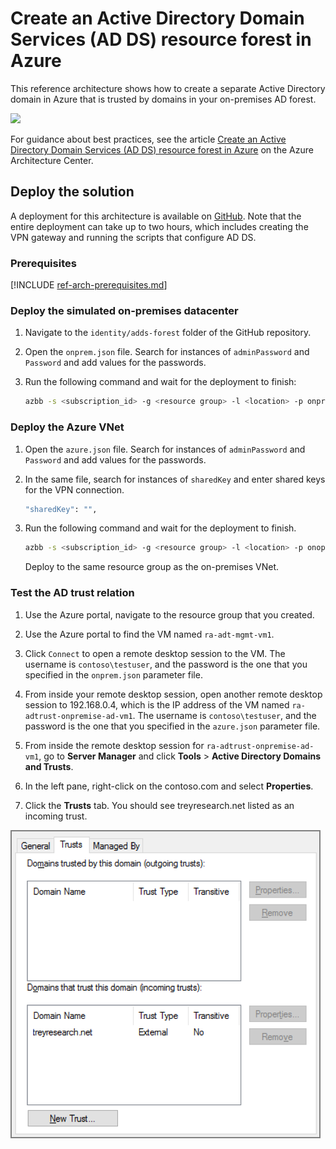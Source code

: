 # Create an Active Directory Domain Services (AD DS) resource forest in Azure

This reference architecture shows how to create a separate Active Directory domain in Azure that is trusted by domains in your on-premises AD forest.

![](https://docs.microsoft.com/azure/architecture/reference-architectures/identity/images/adds-forest.png)

For guidance about best practices, see the article [Create an Active Directory Domain Services (AD DS) resource forest in Azure](https://docs.microsoft.com/azure/architecture/reference-architectures/identity/adds-forest) on the Azure Architecture Center.

## Deploy the solution

A deployment for this architecture is available on [GitHub][github]. Note that the entire deployment can take up to two hours, which includes creating the VPN gateway and running the scripts that configure AD DS.

### Prerequisites

[!INCLUDE [ref-arch-prerequisites.md](../includes/ref-arch-prerequisites.md)]

### Deploy the simulated on-premises datacenter

1. Navigate to the `identity/adds-forest` folder of the GitHub repository.

2. Open the `onprem.json` file. Search for instances of `adminPassword` and `Password` and add values for the passwords.

3. Run the following command and wait for the deployment to finish:

    ```bash
    azbb -s <subscription_id> -g <resource group> -l <location> -p onprem.json --deploy
    ```

### Deploy the Azure VNet

1. Open the `azure.json` file. Search for instances of `adminPassword` and `Password` and add values for the passwords.

2. In the same file, search for instances of `sharedKey` and enter shared keys for the VPN connection. 

    ```bash
    "sharedKey": "",
    ```

3. Run the following command and wait for the deployment to finish.

    ```bash
    azbb -s <subscription_id> -g <resource group> -l <location> -p onoprem.json --deploy
    ```

   Deploy to the same resource group as the on-premises VNet.


### Test the AD trust relation

1. Use the Azure portal, navigate to the resource group that you created.

2. Use the Azure portal to find the VM named `ra-adt-mgmt-vm1`.

2. Click `Connect` to open a remote desktop session to the VM. The username is `contoso\testuser`, and the password is the one that you specified in the `onprem.json` parameter file.

3. From inside your remote desktop session, open another remote desktop session to 192.168.0.4, which is the IP address of the VM named `ra-adtrust-onpremise-ad-vm1`. The username is `contoso\testuser`, and the password is the one that you specified in the `azure.json` parameter file.

4. From inside the remote desktop session for `ra-adtrust-onpremise-ad-vm1`, go to **Server Manager** and click **Tools** > **Active Directory Domains and Trusts**. 

5. In the left pane, right-click on the contoso.com and select **Properties**.

6. Click the **Trusts** tab. You should see treyresearch.net listed as an incoming trust.

![](../images/ad-forest-trust.png)

<!-- links -->
[github]: https://github.com/mspnp/reference-architectures/tree/master/identity/adds-forest
